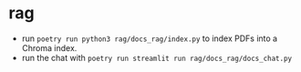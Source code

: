 # rag

- run `poetry run python3 rag/docs_rag/index.py` to index PDFs into a Chroma index.
- run the chat with `poetry run streamlit run rag/docs_rag/docs_chat.py`
